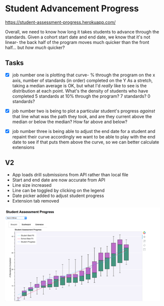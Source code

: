 # Student Advancement Progress

https://student-assessment-progress.herokuapp.com/

Overall, we need to know how long it takes students to advance through the standards. Given a cohort start date and end date, we know that it's not linear- the back half of the program moves much quicker than the front half... but _how much_ quicker?

## Tasks

- [x] job number one is plotting that curve- % through the program on the x axis, number of standards (in order) completed on the Y
As a stretch, taking a median average is OK, but what I'd _really_ like to see is the distribution at each point. What's the density of students who have completed 5 standards at 10% through the program? 7 standards? 0 standards?

- [x] job number two is being to plot a particular student's progress *against* that line
what was the path they took, and are they current above the median or below the median? How far above and below?

- [x] job number three is being able to adjust the end date for a student and repaint their curve accordingly
we want to be able to play with the end date to see if that puts them above the curve, so we can better calculate extensions

## V2

- App loads drill submissions from API rather than local file
- Start and end date are now accurate from API 
- Line size increased
- Line can be toggled by clicking on the legend
- Date picker added to adjust student progress
- Extension tab removed

![demo](./static/demo.png)
